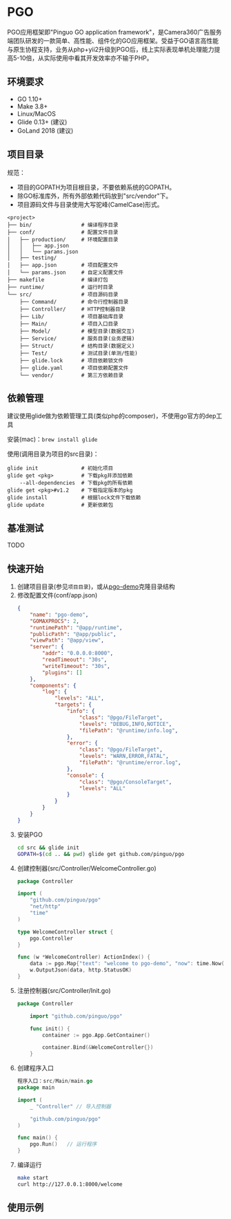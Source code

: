 # PGO
PGO应用框架即"Pinguo GO application framework"，是Camera360广告服务端团队研发的一款简单、高性能、组件化的GO应用框架。受益于GO语言高性能与原生协程支持，业务从php+yii2升级到PGO后，线上实际表现单机处理能力提高5-10倍，从实际使用中看其开发效率亦不输于PHP。

## 环境要求
- GO 1.10+
- Make 3.8+
- Linux/MacOS
- Glide 0.13+ (建议)
- GoLand 2018 (建议)

## 项目目录
规范：
- 项目的GOPATH为项目根目录，不要依赖系统的GOPATH。
- 除GO标准库外，所有外部依赖代码放到"src/vendor"下。
- 项目源码文件与目录使用大写驼峰(CamelCase)形式。

```
<project>
├── bin/                # 编译程序目录
├── conf/               # 配置文件目录
│   ├── production/     # 环境配置目录
│   │   ├── app.json
│   │   └── params.json
│   ├── testing/
│   ├── app.json        # 项目配置文件
│   └── params.json     # 自定义配置文件
├── makefile            # 编译打包
├── runtime/            # 运行时目录
└── src/                # 项目源码目录
    ├── Command/        # 命令行控制器目录
    ├── Controller/     # HTTP控制器目录
    ├── Lib/            # 项目基础库目录
    ├── Main/           # 项目入口目录
    ├── Model/          # 模型目录(数据交互)
    ├── Service/        # 服务目录(业务逻辑)
    ├── Struct/         # 结构目录(数据定义)
    ├── Test/           # 测试目录(单测/性能)
    ├── glide.lock      # 项目依赖锁文件
    ├── glide.yaml      # 项目依赖配置文件
    └── vendor/         # 第三方依赖目录
```

## 依赖管理
建议使用glide做为依赖管理工具(类似php的composer)，不使用go官方的dep工具

安装(mac)：`brew install glide`

使用(调用目录为项目的src目录)：
```
glide init              # 初始化项目
glide get <pkg>         # 下载pkg并添加依赖
    --all-dependencies  # 下载pkg的所有依赖
glide get <pkg>#v1.2    # 下载指定版本的pkg
glide install           # 根据lock文件下载依赖
glide update            # 更新依赖包
```

## 基准测试
TODO

## 快速开始
1. 创建项目目录(参见`项目目录`)，或从[pgo-demo](https://github.com/pinguo/pgo-demo)克隆目录结构
2. 修改配置文件(conf/app.json)
    ```json
    {
        "name": "pgo-demo",
        "GOMAXPROCS": 2,
        "runtimePath": "@app/runtime",
        "publicPath": "@app/public",
        "viewPath": "@app/view",
        "server": {
            "addr": "0.0.0.0:8000",
            "readTimeout": "30s",
            "writeTimeout": "30s",
            "plugins": []
        },
        "components": {
            "log": {
                "levels": "ALL",
                "targets": {
                    "info": {
                        "class": "@pgo/FileTarget",
                        "levels": "DEBUG,INFO,NOTICE",
                        "filePath": "@runtime/info.log",
                    },
                    "error": {
                        "class": "@pgo/FileTarget",
                        "levels": "WARN,ERROR,FATAL",
                        "filePath": "@runtime/error.log",
                    },
                    "console": {
                        "class": "@pgo/ConsoleTarget",
                        "levels": "ALL"
                    }
                }
            }
        }
    }
    ```
3. 安装PGO
    ```sh
    cd src && glide init
    GOPATH=$(cd .. && pwd) glide get github.com/pinguo/pgo
    ```
4. 创建控制器(src/Controller/WelcomeController.go)
    ```go
    package Controller

    import (
        "github.com/pinguo/pgo"
        "net/http"
        "time"
    )

    type WelcomeController struct {
        pgo.Controller
    }

    func (w *WelcomeController) ActionIndex() {
        data := pgo.Map{"text": "welcome to pgo-demo", "now": time.Now()}
        w.OutputJson(data, http.StatusOK)
    }
    ```
5. 注册控制器(src/Controller/Init.go)
    ```go
    package Controller

        import "github.com/pinguo/pgo"

        func init() {
            container := pgo.App.GetContainer()

            container.Bind(&WelcomeController{})
        }
    ```
6. 创建程序入口
    ```go
    程序入口：src/Main/main.go
    package main

    import (
        _ "Controller" // 导入控制器

        "github.com/pinguo/pgo"
    )

    func main() {
        pgo.Run()   // 运行程序
    }
    ```
7. 编译运行
    ```sh
    make start
    curl http://127.0.0.1:8000/welcome
    ```

## 使用示例

